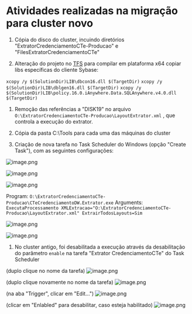 # Atividades realizadas na migração para cluster novo

1) Cópia do disco do cluster, incuindo diretórios "ExtratorCredenciamentoCTe-Producao" e "FilesExtratorCredenciamentoCTe"

1) Alteração do projeto no [TFS](https://ads.intra.fazenda.sp.gov.br/tfs/TPC-2010/DFeDW/_versionControl?path=%24%2FDFeDW%2FMain%2Fv1.0.0.0%2FCTeCredenciamentoDW) para compilar em plataforma x64 copiar libs específicas do cliente Sybase:

`xcopy /y $(SolutionDir)LIB\dbcon16.dll $(TargetDir)`
`xcopy /y $(SolutionDir)LIB\dblgen16.dll $(TargetDir)`
`xcopy /y $(SolutionDir)LIB\policy.16.0.iAnywhere.Data.SQLAnywhere.v4.0.dll $(TargetDir)`

1) Remoção das referências a "DISK19" no arquivo `O:\ExtratorCredenciamentoCTe-Producao\LayoutExtrator.xml` , que controla a execução do extrator.

1) Cópia da pasta C:\Tools para cada uma das máquinas do cluster

1) Criação de nova tarefa no Task Scheduler do Windows (opção "Create Task"), com as seguintes configurações:

![image.png](/.attachments/image-98efc10c-97fa-4677-b52d-371b9ee6ce55.png)

![image.png](/.attachments/image-79244cc8-79ce-455b-80cc-8ca7c0167bd2.png)

![image.png](/.attachments/image-62148b77-b5a7-403d-8895-5d7353cd69ea.png)

Program: `O:\ExtratorCredenciamentoCTe-Producao\CTeCredenciamentoDW.Extrator.exe`
Arguments: `ExecutaProcessamento XMLExtracao="O:\ExtratorCredenciamentoCTe-Producao\LayoutExtrator.xml" ExtrairTodosLayouts=Sim`

![image.png](/.attachments/image-21025a26-4812-41a5-adcb-b98b415239b6.png)

![image.png](/.attachments/image-d026f4c0-06f5-4987-842e-9b1311eb30e6.png)

1) No cluster antigo, foi desabilitada a execução através da desabilitação do parâmetro `enable` na tarefa "Extrator CredenciamentoCTe" do Task Scheduler

(duplo clique no nome da tarefa)
![image.png](/.attachments/image-5fb3636c-94d6-4737-816c-37fa30045e7a.png)

(duplo clique novamente no nome da tarefa)
![image.png](/.attachments/image-76776c47-4a8f-41e3-952d-522e9180a0f4.png)

(na aba "Trigger", clicar em "Edit...")
![image.png](/.attachments/image-27cd7b46-84ef-40f5-a2c6-4f0130b42fd2.png)

(clicar em "Enlabled" para desabilitar, caso esteja habilitado)
![image.png](/.attachments/image-8ee28ca6-5695-4b06-8295-32fd475c9227.png)



